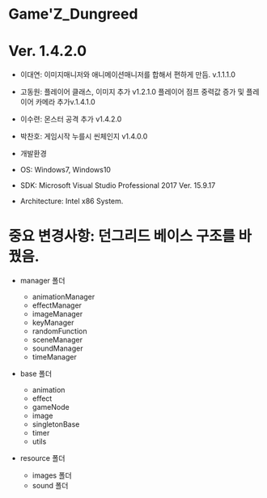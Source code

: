 # Game'Z_Dungreed
# Ver. 1.4.2.0

- 이대연: 이미지매니저와 애니메이션매니저를 합해서 편하게 만듬.  v.1.1.1.0
- 고동원: 플레이어 클래스, 이미지 추가	v1.2.1.0
	  플레이어 점프 중력값 증가 및 플레이어 카메라 추가v.1.4.1.0
- 이수련: 몬스터 공격 추가 v1.4.2.0
- 박찬호: 게임시작 누를시 씬체인지 v1.4.0.0

- 개발환경
 - OS:              Windows7, Windows10
 - SDK:             Microsoft Visual Studio Professional 2017 Ver. 15.9.17
 - Architecture:    Intel x86 System.
 
# 중요 변경사항: 던그리드 베이스 구조를 바꿨음.
 - manager 폴더
    - animationManager
    - effectManager
    - imageManager
    - keyManager
    - randomFunction
    - sceneManager
    - soundManager
    - timeManager
    
 - base 폴더
    - animation
    - effect
    - gameNode
    - image
    - singletonBase
    - timer
    - utils
    
 - resource 폴더
    - images 폴더
    - sound 폴더